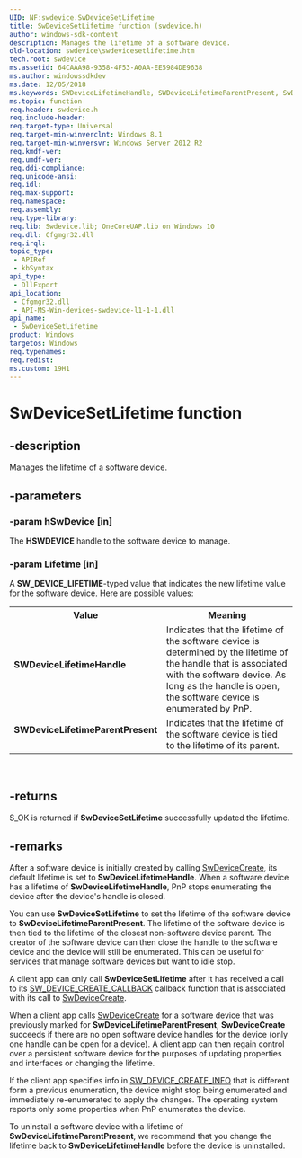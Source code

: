```yaml
---
UID: NF:swdevice.SwDeviceSetLifetime
title: SwDeviceSetLifetime function (swdevice.h)
author: windows-sdk-content
description: Manages the lifetime of a software device.
old-location: swdevice\swdevicesetlifetime.htm
tech.root: swdevice
ms.assetid: 64CAAA98-9358-4F53-A0AA-EE5984DE9638
ms.author: windowssdkdev
ms.date: 12/05/2018
ms.keywords: SWDeviceLifetimeHandle, SWDeviceLifetimeParentPresent, SwDeviceSetLifetime, SwDeviceSetLifetime function, swdevice.swdevicesetlifetime, swdevice/SwDeviceSetLifetime
ms.topic: function
req.header: swdevice.h
req.include-header: 
req.target-type: Universal
req.target-min-winverclnt: Windows 8.1
req.target-min-winversvr: Windows Server 2012 R2
req.kmdf-ver: 
req.umdf-ver: 
req.ddi-compliance: 
req.unicode-ansi: 
req.idl: 
req.max-support: 
req.namespace: 
req.assembly: 
req.type-library: 
req.lib: Swdevice.lib; OneCoreUAP.lib on Windows 10
req.dll: Cfgmgr32.dll
req.irql: 
topic_type:
 - APIRef
 - kbSyntax
api_type:
 - DllExport
api_location:
 - Cfgmgr32.dll
 - API-MS-Win-devices-swdevice-l1-1-1.dll
api_name:
 - SwDeviceSetLifetime
product: Windows
targetos: Windows
req.typenames: 
req.redist: 
ms.custom: 19H1
---
```


# SwDeviceSetLifetime function


## -description


Manages the lifetime of a software device. 


## -parameters




### -param hSwDevice [in]

The <b>HSWDEVICE</b> handle to the software device to manage. 


### -param Lifetime [in]

A <b>SW_DEVICE_LIFETIME</b>-typed value that indicates the new lifetime value for the software device. Here are possible values:

<table>
<tr>
<th>Value</th>
<th>Meaning</th>
</tr>
<tr>
<td width="40%"><a id="SWDeviceLifetimeHandle"></a><a id="swdevicelifetimehandle"></a><a id="SWDEVICELIFETIMEHANDLE"></a><dl>
<dt><b>SWDeviceLifetimeHandle</b></dt>
</dl>
</td>
<td width="60%">
Indicates that the lifetime of the software device is determined by the lifetime of the handle that is associated with the software device.  As long as the handle is open, the software device is enumerated by PnP.

</td>
</tr>
<tr>
<td width="40%"><a id="SWDeviceLifetimeParentPresent"></a><a id="swdevicelifetimeparentpresent"></a><a id="SWDEVICELIFETIMEPARENTPRESENT"></a><dl>
<dt><b>SWDeviceLifetimeParentPresent</b></dt>
</dl>
</td>
<td width="60%">
Indicates that the lifetime of the software device is tied to the lifetime of its parent. 

</td>
</tr>
</table>
 


## -returns



S_OK is returned if <b>SwDeviceSetLifetime</b> successfully updated the lifetime. 




## -remarks



After a software device is initially created by calling <a href="https://docs.microsoft.com/windows/desktop/api/swdevice/nf-swdevice-swdevicecreate">SwDeviceCreate</a>, its default lifetime is set to <b>SwDeviceLifetimeHandle</b>.  When a software device has a lifetime of <b>SwDeviceLifetimeHandle</b>, PnP stops enumerating the device after the device's handle is closed.

You can use <b>SwDeviceSetLifetime</b> to set the lifetime of the software device to <b>SwDeviceLifetimeParentPresent</b>.  The lifetime of the software device is then tied to the lifetime of the closest non-software device parent.  The creator of the software device can then close the handle to the software device and the device will still be enumerated. This can be useful for services that manage software devices but want to idle stop.

A client app can only call <b>SwDeviceSetLifetime</b> after it has received a call to its <a href="https://docs.microsoft.com/windows/desktop/api/swdevice/nc-swdevice-sw_device_create_callback">SW_DEVICE_CREATE_CALLBACK</a> callback function that is associated with its call to <a href="https://docs.microsoft.com/windows/desktop/api/swdevice/nf-swdevice-swdevicecreate">SwDeviceCreate</a>. 

When a client app calls <a href="https://docs.microsoft.com/windows/desktop/api/swdevice/nf-swdevice-swdevicecreate">SwDeviceCreate</a> for a software device that was previously marked for <b>SwDeviceLifetimeParentPresent</b>, <b>SwDeviceCreate</b> succeeds if there are no open software device handles for the device (only one handle can be open for a device).  A client app can then regain control over a persistent software device for the purposes of updating properties and interfaces or changing the lifetime.

If the client app specifies info in <a href="https://docs.microsoft.com/windows/desktop/api/swdevicedef/ns-swdevicedef-sw_device_create_info">SW_DEVICE_CREATE_INFO</a> that is different form a previous enumeration, the device might stop being enumerated and immediately re-enumerated to apply the changes.  The operating system reports only some properties when PnP enumerates the device.

To uninstall a software device with a lifetime of <b>SwDeviceLifetimeParentPresent</b>, we recommend that you change the lifetime back to <b>SwDeviceLifetimeHandle</b> before the device is uninstalled.



